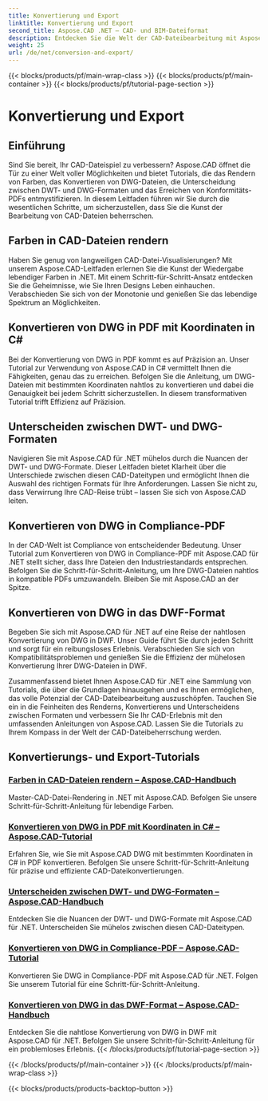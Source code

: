 ```yaml
---
title: Konvertierung und Export
linktitle: Konvertierung und Export
second_title: Aspose.CAD .NET – CAD- und BIM-Dateiformat
description: Entdecken Sie die Welt der CAD-Dateibearbeitung mit Aspose.CAD! Erfahren Sie, wie Sie lebendige Farben rendern und DWG-Dateien konvertieren. Tauchen Sie ein in die Formate DWT und DWG, um präzise Ergebnisse zu erzielen.
weight: 25
url: /de/net/conversion-and-export/
---
```


{{< blocks/products/pf/main-wrap-class >}}
{{< blocks/products/pf/main-container >}}
{{< blocks/products/pf/tutorial-page-section >}}

# Konvertierung und Export



## Einführung

Sind Sie bereit, Ihr CAD-Dateispiel zu verbessern? Aspose.CAD öffnet die Tür zu einer Welt voller Möglichkeiten und bietet Tutorials, die das Rendern von Farben, das Konvertieren von DWG-Dateien, die Unterscheidung zwischen DWT- und DWG-Formaten und das Erreichen von Konformitäts-PDFs entmystifizieren. In diesem Leitfaden führen wir Sie durch die wesentlichen Schritte, um sicherzustellen, dass Sie die Kunst der Bearbeitung von CAD-Dateien beherrschen.

## Farben in CAD-Dateien rendern

Haben Sie genug von langweiligen CAD-Datei-Visualisierungen? Mit unserem Aspose.CAD-Leitfaden erlernen Sie die Kunst der Wiedergabe lebendiger Farben in .NET. Mit einem Schritt-für-Schritt-Ansatz entdecken Sie die Geheimnisse, wie Sie Ihren Designs Leben einhauchen. Verabschieden Sie sich von der Monotonie und genießen Sie das lebendige Spektrum an Möglichkeiten.

## Konvertieren von DWG in PDF mit Koordinaten in C#

Bei der Konvertierung von DWG in PDF kommt es auf Präzision an. Unser Tutorial zur Verwendung von Aspose.CAD in C# vermittelt Ihnen die Fähigkeiten, genau das zu erreichen. Befolgen Sie die Anleitung, um DWG-Dateien mit bestimmten Koordinaten nahtlos zu konvertieren und dabei die Genauigkeit bei jedem Schritt sicherzustellen. In diesem transformativen Tutorial trifft Effizienz auf Präzision.

## Unterscheiden zwischen DWT- und DWG-Formaten

Navigieren Sie mit Aspose.CAD für .NET mühelos durch die Nuancen der DWT- und DWG-Formate. Dieser Leitfaden bietet Klarheit über die Unterschiede zwischen diesen CAD-Dateitypen und ermöglicht Ihnen die Auswahl des richtigen Formats für Ihre Anforderungen. Lassen Sie nicht zu, dass Verwirrung Ihre CAD-Reise trübt – lassen Sie sich von Aspose.CAD leiten.

## Konvertieren von DWG in Compliance-PDF

In der CAD-Welt ist Compliance von entscheidender Bedeutung. Unser Tutorial zum Konvertieren von DWG in Compliance-PDF mit Aspose.CAD für .NET stellt sicher, dass Ihre Dateien den Industriestandards entsprechen. Befolgen Sie die Schritt-für-Schritt-Anleitung, um Ihre DWG-Dateien nahtlos in kompatible PDFs umzuwandeln. Bleiben Sie mit Aspose.CAD an der Spitze.

## Konvertieren von DWG in das DWF-Format

Begeben Sie sich mit Aspose.CAD für .NET auf eine Reise der nahtlosen Konvertierung von DWG in DWF. Unser Guide führt Sie durch jeden Schritt und sorgt für ein reibungsloses Erlebnis. Verabschieden Sie sich von Kompatibilitätsproblemen und genießen Sie die Effizienz der mühelosen Konvertierung Ihrer DWG-Dateien in DWF.

Zusammenfassend bietet Ihnen Aspose.CAD für .NET eine Sammlung von Tutorials, die über die Grundlagen hinausgehen und es Ihnen ermöglichen, das volle Potenzial der CAD-Dateibearbeitung auszuschöpfen. Tauchen Sie ein in die Feinheiten des Renderns, Konvertierens und Unterscheidens zwischen Formaten und verbessern Sie Ihr CAD-Erlebnis mit den umfassenden Anleitungen von Aspose.CAD. Lassen Sie die Tutorials zu Ihrem Kompass in der Welt der CAD-Dateibeherrschung werden.
## Konvertierungs- und Export-Tutorials
### [Farben in CAD-Dateien rendern – Aspose.CAD-Handbuch](./rendering-colors-in-cad-files/)
Master-CAD-Datei-Rendering in .NET mit Aspose.CAD. Befolgen Sie unsere Schritt-für-Schritt-Anleitung für lebendige Farben.
### [Konvertieren von DWG in PDF mit Koordinaten in C# – Aspose.CAD-Tutorial](./converting-dwg-to-pdf-with-coordinates/)
Erfahren Sie, wie Sie mit Aspose.CAD DWG mit bestimmten Koordinaten in C# in PDF konvertieren. Befolgen Sie unsere Schritt-für-Schritt-Anleitung für präzise und effiziente CAD-Dateikonvertierungen.
### [Unterscheiden zwischen DWT- und DWG-Formaten – Aspose.CAD-Handbuch](./distinguishing-between-dwt-and-dwg-formats/)
Entdecken Sie die Nuancen der DWT- und DWG-Formate mit Aspose.CAD für .NET. Unterscheiden Sie mühelos zwischen diesen CAD-Dateitypen.
### [Konvertieren von DWG in Compliance-PDF – Aspose.CAD-Tutorial](./converting-dwg-to-compliance-pdf/)
Konvertieren Sie DWG in Compliance-PDF mit Aspose.CAD für .NET. Folgen Sie unserem Tutorial für eine Schritt-für-Schritt-Anleitung.
### [Konvertieren von DWG in das DWF-Format – Aspose.CAD-Handbuch](./converting-dwg-to-dwf/)
Entdecken Sie die nahtlose Konvertierung von DWG in DWF mit Aspose.CAD für .NET. Befolgen Sie unsere Schritt-für-Schritt-Anleitung für ein problemloses Erlebnis.
{{< /blocks/products/pf/tutorial-page-section >}}

{{< /blocks/products/pf/main-container >}}
{{< /blocks/products/pf/main-wrap-class >}}

{{< blocks/products/products-backtop-button >}}
